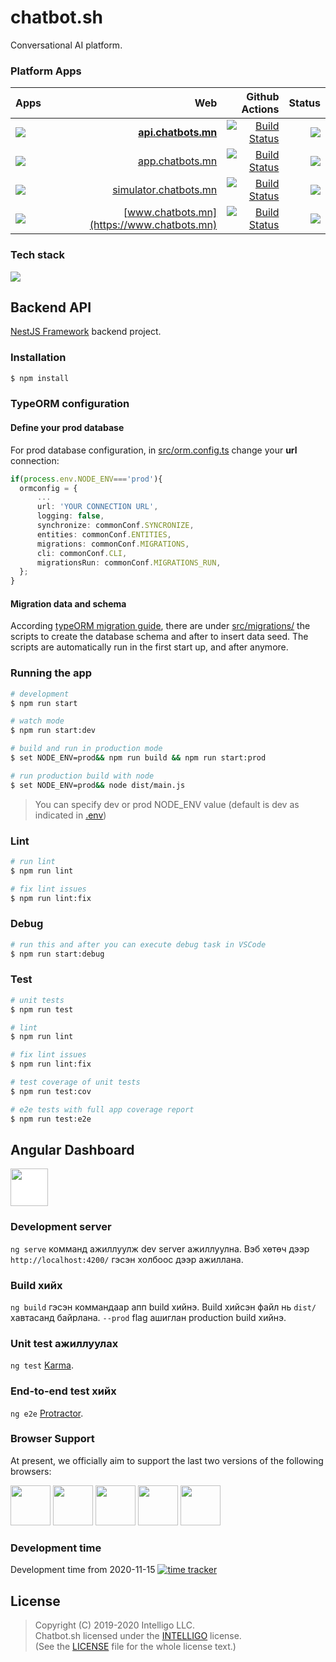 # chatbot.sh

Conversational AI platform.

### Platform Apps

| Apps             |                                                    Web |                                                                                                                                                                     Github Actions | Status |
| ---------------- | -----------------------------------------------------: | ---------------------------------------------------------------------------------------------------------------------------------------------------------------------------------: | -----: |
| ![][api-chatbot] |         **[api.chatbots.mn](https://api.chatbots.mn)** |         [![Build Status](https://github.com/intelligo-systems/chatbots.mn/workflows/backend/badge.svg)](https://github.com/intelligo-systems/chatbots.mn/actions?workflow=backend) | ![][heroku]       |
| ![][stu-chatbot] |             [app.chatbots.mn](https://app.chatbots.mn) |           [![Build Status](https://github.com/intelligo-systems/chatbots.mn/workflows/studio/badge.svg)](https://github.com/intelligo-systems/chatbots.mn/actions?workflow=studio) | ![][heroku]       |
| ![][sim-chatbot] | [simulator.chatbots.mn](https://simulator.chatbots.mn) |     [![Build Status](https://github.com/intelligo-systems/chatbots.mn/workflows/simulator/badge.svg)](https://github.com/intelligo-systems/chatbots.mn/actions?workflow=simulator) | ![][heroku]       |
| ![][www-chatbot] |             [www.chatbots.mn](https://www.chatbots.mn) | [![Build Status](https://github.com/intelligo-systems/chatbots.mn/workflows/marketplace/badge.svg)](https://github.com/intelligo-systems/chatbots.mn/actions?workflow=marketplace) | ![][heroku]      |

### Tech stack

[<img src="https://github.com/intelligo-systems/jisho.mn/blob/master/.github/assets/stack.png"/>](https://chatbots.mn)

## Backend API

[NestJS Framework](https://github.com/nestjs/nest) backend project.

### Installation

```bash
$ npm install
```

### TypeORM configuration

#### Define your prod database

For prod database configuration,
in [src/orm.config.ts](src/orm.config.ts) change your **url** connection:

```ts
if(process.env.NODE_ENV==='prod'){
  ormconfig = {
      ...
      url: 'YOUR CONNECTION URL',
      logging: false,
      synchronize: commonConf.SYNCRONIZE,
      entities: commonConf.ENTITIES,
      migrations: commonConf.MIGRATIONS,
      cli: commonConf.CLI,
      migrationsRun: commonConf.MIGRATIONS_RUN,
  };
}

```

#### Migration data and schema

According [typeORM migration guide](https://github.com/typeorm/typeorm/blob/master/docs/migrations.md),
there are under [src/migrations/](src/migrations/) the scripts to create the database schema and after to insert data seed.
The scripts are automatically run in the first start up, and after anymore.

### Running the app

```bash
# development
$ npm run start

# watch mode
$ npm run start:dev

# build and run in production mode
$ set NODE_ENV=prod&& npm run build && npm run start:prod

# run production build with node
$ set NODE_ENV=prod&& node dist/main.js
```

> You can specify dev or prod NODE_ENV value (default is dev as indicated in [.env](.env))

### Lint

```bash
# run lint
$ npm run lint

# fix lint issues
$ npm run lint:fix

```

### Debug

```bash
# run this and after you can execute debug task in VSCode
$ npm run start:debug

```

### Test

```bash
# unit tests
$ npm run test

# lint
$ npm run lint

# fix lint issues
$ npm run lint:fix

# test coverage of unit tests
$ npm run test:cov

# e2e tests with full app coverage report
$ npm run test:e2e

```

## Angular Dashboard

[<img src="https://raw.githubusercontent.com/creativetimofficial/public-assets/master/logos/angular-logo.png" width="60" height="60" style="background:white;"/>](https://www.creative-tim.com/product/argon-dashboard-pro-angular)

### Development server

`ng serve` комманд ажиллуулж dev server ажиллуулна. Вэб хөтөч дээр `http://localhost:4200/` гэсэн холбоос дээр ажиллана. 

### Build хийх

`ng build` гэсэн коммандаар апп build хийнэ. Build хийсэн файл нь `dist/` хавтасанд байрлана. `--prod` flag ашиглан production build хийнэ.

### Unit test ажиллуулах

`ng test` [Karma](https://karma-runner.github.io).

### End-to-end test хийх

`ng e2e` [Protractor](http://www.protractortest.org/).

### Browser Support

At present, we officially aim to support the last two versions of the following browsers:

<img src="https://s3.amazonaws.com/creativetim_bucket/github/browser/chrome.png" width="64" height="64"> <img src="https://s3.amazonaws.com/creativetim_bucket/github/browser/firefox.png" width="64" height="64"> <img src="https://s3.amazonaws.com/creativetim_bucket/github/browser/edge.png" width="64" height="64"> <img src="https://s3.amazonaws.com/creativetim_bucket/github/browser/safari.png" width="64" height="64"> <img src="https://s3.amazonaws.com/creativetim_bucket/github/browser/opera.png" width="64" height="64">

### Development time 

Development time from 2020-11-15 [![time tracker](https://wakatime.com/badge/github/intelligo-io/chatbots.mn.svg)](https://wakatime.com/badge/github/intelligo-io/chatbots.mn)

## License

> Copyright (C) 2019-2020 Intelligo LLC.  
> Chatbot.sh licensed under the [INTELLIGO](./LICENSE) license.  
> (See the [LICENSE](./LICENSE) file for the whole license text.)

[api-chatbot]: https://img.shields.io/badge/backend-chatbots.mn-007acc?style=flat-square&logo=node.js&logoWidth=18
[stu-chatbot]: https://img.shields.io/badge/studio-chatbots.mn-007acc?style=flat-square&logo=angular&logoWidth=32
[sim-chatbot]: https://img.shields.io/badge/simulator-chatbots.mn-007acc?style=flat-square&logo=angular
[www-chatbot]: https://img.shields.io/badge/www-chatbots.mn-007acc?style=flat-square&logo=angular&logoWidth=37

[heroku]: https://img.shields.io/badge/heroku-DEPLOYED-40a6bc?style=flat&logo=heroku&labelColor=0d1d25
